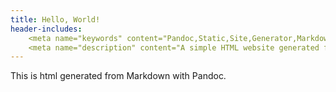 ```yaml
---
title: Hello, World!
header-includes:
    <meta name="keywords" content="Pandoc,Static,Site,Generator,Markdown,Simple,Easy,KISS" />
    <meta name="description" content="A simple HTML website generated from Markdown with Pandoc." />
---
```


This is html generated from Markdown with Pandoc.
